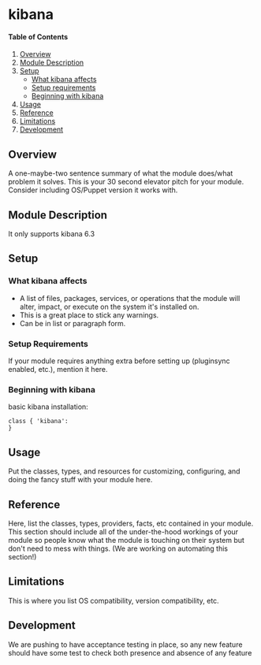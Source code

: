 # kibana

#### Table of Contents

1. [Overview](#overview)
2. [Module Description](#module-description)
3. [Setup](#setup)
    * [What kibana affects](#what-kibana-affects)
    * [Setup requirements](#setup-requirements)
    * [Beginning with kibana](#beginning-with-kibana)
4. [Usage](#usage)
5. [Reference](#reference)
5. [Limitations](#limitations)
6. [Development](#development)

## Overview

A one-maybe-two sentence summary of what the module does/what problem it solves.
This is your 30 second elevator pitch for your module. Consider including
OS/Puppet version it works with.

## Module Description

It only supports kibana 6.3

## Setup

### What kibana affects

* A list of files, packages, services, or operations that the module will alter,
  impact, or execute on the system it's installed on.
* This is a great place to stick any warnings.
* Can be in list or paragraph form.

### Setup Requirements

If your module requires anything extra before setting up (pluginsync enabled,
etc.), mention it here.

### Beginning with kibana

basic kibana installation:

```puppet
class { 'kibana':
}
```

## Usage

Put the classes, types, and resources for customizing, configuring, and doing
the fancy stuff with your module here.

## Reference

Here, list the classes, types, providers, facts, etc contained in your module.
This section should include all of the under-the-hood workings of your module so
people know what the module is touching on their system but don't need to mess
with things. (We are working on automating this section!)

## Limitations

This is where you list OS compatibility, version compatibility, etc.

## Development

We are pushing to have acceptance testing in place, so any new feature should
have some test to check both presence and absence of any feature
